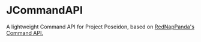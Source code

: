 # JCommandAPI
A lightweight Command API for Project Poseidon, based on [RedNapPanda's Command API.](https://github.com/RedNapPanda/CommandAPI)
